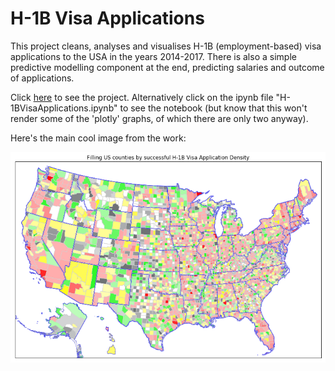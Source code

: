 # H-1B Visa Applications
This project cleans, analyses and visualises H-1B (employment-based) visa applications to the USA in the years 2014-2017. There is also a simple predictive modelling component at the end, predicting salaries and outcome of applications. 

Click [here](http://htmlpreview.github.com/?https://github.com/BarinderBanwait/H-1BVisaApplications/blob/master/H-1BVisaApplications.html) to see the project. Alternatively click on the ipynb file "H-1BVisaApplications.ipynb" to see the notebook (but know that this won't render some of the 'plotly' graphs, of which there are only two anyway). 

Here's the main cool image from the work:

![Map](trafficlights.png)
